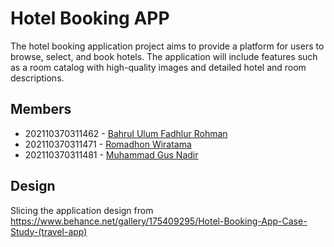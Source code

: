 # Hotel Booking APP

The hotel booking application project aims to provide a platform for users to browse, select, and book hotels. The application will include features such as a room catalog with high-quality images and detailed hotel and room descriptions.

## Members
- 202110370311462 - [Bahrul Ulum Fadhlur Rohman](https://github.com/ulumfr)
- 202110370311471 - [Romadhon Wiratama](https://github.com/Wiratama23)
- 202110370311481 - [Muhammad Gus Nadir](https://github.com/mgusnadir)

## Design

Slicing the application design from https://www.behance.net/gallery/175409295/Hotel-Booking-App-Case-Study-(travel-app)
